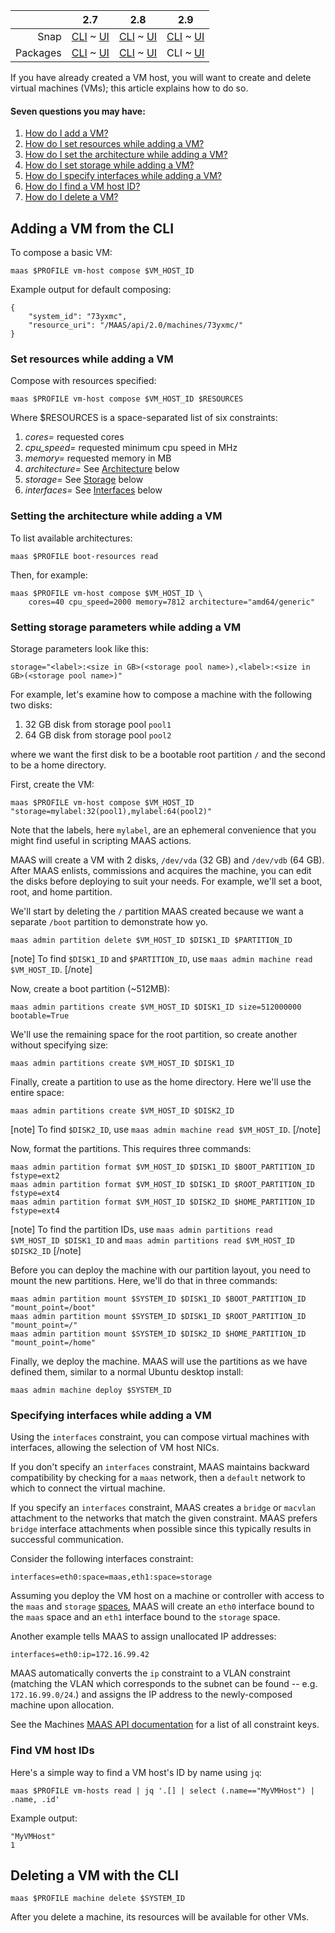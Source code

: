 <!-- deb-2-7-cli
||2.7|2.8|2.9|
|-----:|:-----:|:-----:|:-----:|
|Snap|[CLI](/t/creating-and-deleting-vms/2574) ~ [UI](/t/creating-and-deleting-vms/2575)|[CLI](/t/creating-and-deleting-vms/2576) ~ [UI](/t/creating-and-deleting-vms/2577)|[CLI](/t/creating-and-deleting-vms/2578) ~ [UI](/t/creating-and-deleting-vms/2579)|
|Packages|CLI ~ [UI](/t/creating-and-deleting-vms/2581)|[CLI](/t/creating-and-deleting-vms/2582) ~ [UI](/t/creating-and-deleting-vms/2583)|[CLI](/t/creating-and-deleting-vms/2584) ~ [UI](/t/creating-and-deleting-vms/2585)|
 deb-2-7-cli -->

<!-- deb-2-7-ui
||2.7|2.8|2.9|
|-----:|:-----:|:-----:|:-----:|
|Snap|[CLI](/t/creating-and-deleting-vms/2574) ~ [UI](/t/creating-and-deleting-vms/2575)|[CLI](/t/creating-and-deleting-vms/2576) ~ [UI](/t/creating-and-deleting-vms/2577)|[CLI](/t/creating-and-deleting-vms/2578) ~ [UI](/t/creating-and-deleting-vms/2579)|
|Packages|[CLI](/t/creating-and-deleting-vms/2580) ~ UI|[CLI](/t/creating-and-deleting-vms/2582) ~ [UI](/t/creating-and-deleting-vms/2583)|[CLI](/t/creating-and-deleting-vms/2584) ~ [UI](/t/creating-and-deleting-vms/2585)|
 deb-2-7-ui -->

<!-- deb-2-8-cli
||2.7|2.8|2.9|
|-----:|:-----:|:-----:|:-----:|
|Snap|[CLI](/t/creating-and-deleting-vms/2574) ~ [UI](/t/creating-and-deleting-vms/2575)|[CLI](/t/creating-and-deleting-vms/2576) ~ [UI](/t/creating-and-deleting-vms/2577)|[CLI](/t/creating-and-deleting-vms/2578) ~ [UI](/t/creating-and-deleting-vms/2579)|
|Packages|[CLI](/t/creating-and-deleting-vms/2580) ~ [UI](/t/creating-and-deleting-vms/2581)|CLI ~ [UI](/t/creating-and-deleting-vms/2583)|[CLI](/t/creating-and-deleting-vms/2584) ~ [UI](/t/creating-and-deleting-vms/2585)|
 deb-2-8-cli -->

<!-- deb-2-8-ui
||2.7|2.8|2.9|
|-----:|:-----:|:-----:|:-----:|
|Snap|[CLI](/t/creating-and-deleting-vms/2574) ~ [UI](/t/creating-and-deleting-vms/2575)|[CLI](/t/creating-and-deleting-vms/2576) ~ [UI](/t/creating-and-deleting-vms/2577)|[CLI](/t/creating-and-deleting-vms/2578) ~ [UI](/t/creating-and-deleting-vms/2579)|
|Packages|[CLI](/t/creating-and-deleting-vms/2580) ~ [UI](/t/creating-and-deleting-vms/2581)|[CLI](/t/creating-and-deleting-vms/2582) ~ UI|[CLI](/t/creating-and-deleting-vms/2584) ~ [UI](/t/creating-and-deleting-vms/2585)|
 deb-2-8-ui -->

||2.7|2.8|2.9|
|-----:|:-----:|:-----:|:-----:|
|Snap|[CLI](/t/creating-and-deleting-vms/2574) ~ [UI](/t/creating-and-deleting-vms/2575)|[CLI](/t/creating-and-deleting-vms/2576) ~ [UI](/t/creating-and-deleting-vms/2577)|[CLI](/t/creating-and-deleting-vms/2578) ~ [UI](/t/creating-and-deleting-vms/2579)|
|Packages|[CLI](/t/creating-and-deleting-vms/2580) ~ [UI](/t/creating-and-deleting-vms/2581)|[CLI](/t/creating-and-deleting-vms/2582) ~ [UI](/t/creating-and-deleting-vms/2583)|CLI ~ [UI](/t/creating-and-deleting-vms/2585)|

<!-- deb-2-9-ui
||2.7|2.8|2.9|
|-----:|:-----:|:-----:|:-----:|
|Snap|[CLI](/t/creating-and-deleting-vms/2574) ~ [UI](/t/creating-and-deleting-vms/2575)|[CLI](/t/creating-and-deleting-vms/2576) ~ [UI](/t/creating-and-deleting-vms/2577)|[CLI](/t/creating-and-deleting-vms/2578) ~ [UI](/t/creating-and-deleting-vms/2579)|
|Packages|[CLI](/t/creating-and-deleting-vms/2580) ~ [UI](/t/creating-and-deleting-vms/2581)|[CLI](/t/creating-and-deleting-vms/2582) ~ [UI](/t/creating-and-deleting-vms/2583)|[CLI](/t/creating-and-deleting-vms/2584) ~ UI|
 deb-2-9-ui -->

<!-- snap-2-7-cli
||2.7|2.8|2.9|
|-----:|:-----:|:-----:|:-----:|
|Snap|CLI ~ [UI](/t/creating-and-deleting-vms/2575)|[CLI](/t/creating-and-deleting-vms/2576) ~ [UI](/t/creating-and-deleting-vms/2577)|[CLI](/t/creating-and-deleting-vms/2578) ~ [UI](/t/creating-and-deleting-vms/2579)|
|Packages|[CLI](/t/creating-and-deleting-vms/2580) ~ [UI](/t/creating-and-deleting-vms/2581)|[CLI](/t/creating-and-deleting-vms/2582) ~ [UI](/t/creating-and-deleting-vms/2583)|[CLI](/t/creating-and-deleting-vms/2584) ~ [UI](/t/creating-and-deleting-vms/2585)|
 snap-2-7-cli -->

<!-- snap-2-7-ui
||2.7|2.8|2.9|
|-----:|:-----:|:-----:|:-----:|
|Snap|[CLI](/t/creating-and-deleting-vms/2574) ~ UI|[CLI](/t/creating-and-deleting-vms/2576) ~ [UI](/t/creating-and-deleting-vms/2577)|[CLI](/t/creating-and-deleting-vms/2578) ~ [UI](/t/creating-and-deleting-vms/2579)|
|Packages|[CLI](/t/creating-and-deleting-vms/2580) ~ [UI](/t/creating-and-deleting-vms/2581)|[CLI](/t/creating-and-deleting-vms/2582) ~ [UI](/t/creating-and-deleting-vms/2583)|[CLI](/t/creating-and-deleting-vms/2584) ~ [UI](/t/creating-and-deleting-vms/2585)|
 snap-2-7-ui -->

<!-- snap-2-8-cli
||2.7|2.8|2.9|
|-----:|:-----:|:-----:|:-----:|
|Snap|[CLI](/t/creating-and-deleting-vms/2574) ~ [UI](/t/creating-and-deleting-vms/2575)|CLI ~ [UI](/t/creating-and-deleting-vms/2577)|[CLI](/t/creating-and-deleting-vms/2578) ~ [UI](/t/creating-and-deleting-vms/2579)|
|Packages|[CLI](/t/creating-and-deleting-vms/2580) ~ [UI](/t/creating-and-deleting-vms/2581)|[CLI](/t/creating-and-deleting-vms/2582) ~ [UI](/t/creating-and-deleting-vms/2583)|[CLI](/t/creating-and-deleting-vms/2584) ~ [UI](/t/creating-and-deleting-vms/2585)|
 snap-2-8-cli -->

<!-- snap-2-8-ui
||2.7|2.8|2.9|
|-----:|:-----:|:-----:|:-----:|
|Snap|[CLI](/t/creating-and-deleting-vms/2574) ~ [UI](/t/creating-and-deleting-vms/2575)|[CLI](/t/creating-and-deleting-vms/2576) ~ UI|[CLI](/t/creating-and-deleting-vms/2578) ~ [UI](/t/creating-and-deleting-vms/2579)|
|Packages|[CLI](/t/creating-and-deleting-vms/2580) ~ [UI](/t/creating-and-deleting-vms/2581)|[CLI](/t/creating-and-deleting-vms/2582) ~ [UI](/t/creating-and-deleting-vms/2583)|[CLI](/t/creating-and-deleting-vms/2584) ~ [UI](/t/creating-and-deleting-vms/2585)|
 snap-2-8-ui -->

<!-- snap-2-9-cli
||2.7|2.8|2.9|
|-----:|:-----:|:-----:|:-----:|
|Snap|[CLI](/t/creating-and-deleting-vms/2574) ~ [UI](/t/creating-and-deleting-vms/2575)|[CLI](/t/creating-and-deleting-vms/2576) ~ [UI](/t/creating-and-deleting-vms/2577)|CLI ~ [UI](/t/creating-and-deleting-vms/2579)|
|Packages|[CLI](/t/creating-and-deleting-vms/2580) ~ [UI](/t/creating-and-deleting-vms/2581)|[CLI](/t/creating-and-deleting-vms/2582) ~ [UI](/t/creating-and-deleting-vms/2583)|[CLI](/t/creating-and-deleting-vms/2584) ~ [UI](/t/creating-and-deleting-vms/2585)|
 snap-2-9-cli -->

<!-- snap-2-9-ui
||2.7|2.8|2.9|
|-----:|:-----:|:-----:|:-----:|
|Snap|[CLI](/t/creating-and-deleting-vms/2574) ~ [UI](/t/creating-and-deleting-vms/2575)|[CLI](/t/creating-and-deleting-vms/2576) ~ [UI](/t/creating-and-deleting-vms/2577)|[CLI](/t/creating-and-deleting-vms/2578) ~ UI|
|Packages|[CLI](/t/creating-and-deleting-vms/2580) ~ [UI](/t/creating-and-deleting-vms/2581)|[CLI](/t/creating-and-deleting-vms/2582) ~ [UI](/t/creating-and-deleting-vms/2583)|[CLI](/t/creating-and-deleting-vms/2584) ~ [UI](/t/creating-and-deleting-vms/2585)|
 snap-2-9-ui -->

If you have already created a VM host, you will want to create and delete virtual machines (VMs); this article explains how to do so.

<!-- snap-2-7-ui snap-2-8-ui snap-2-9-ui deb-2-7-ui deb-2-8-ui deb-2-9-ui

#### Two questions you may have:

1. [How do I add a VM?](#heading--add-vm-from-ui)
2. [How do I delete a VM?](#heading--delete-a-machine)

<h2 id="heading--add-vm-from-ui">Adding a VM from the Web UI</h2>

While on VM host's details view, select 'Compose' from the 'Take action' drop-down menu to compose a machine.

<a href="https://discourse.maas.io/uploads/default/original/1X/937726bb839eefb28e9297e8f97bd48556c1014c.jpeg" target = "_blank"><img src="https://discourse.maas.io/uploads/default/original/1X/937726bb839eefb28e9297e8f97bd48556c1014c.jpeg"></a> 

You can choose which storage pool to use from a drop-down list. 

Click the 'Compose machine' button when you're finished. MAAS will present the VM host detail view. In a few moments, your new machine will be auto-commissioned. The 'Machines' page will reflect this as well.

MAAS will deduct the new machine's resources from the VM host's resources:

<a href="https://discourse.maas.io/uploads/default/original/1X/3b621ab0e7b4f6a86963d2b7c50b677b815956ab.jpeg" target = "_blank"><img src="https://discourse.maas.io/uploads/default/original/1X/3b621ab0e7b4f6a86963d2b7c50b677b815956ab.jpeg"></a> 

<h2 id="heading--delete-a-machine">Deleting a VM from the Web UI</h2>

To delete a VM, delete it as you would any other MAAS machine. Select the desired machine from the list of machines and select 'Delete' from the 'Take Action' menu.

<a href="https://discourse.maas.io/uploads/default/original/1X/34d3f5fcd8a86bfa827bab5383209ea9ca117f50.jpeg" target = "_blank"><img src="https://discourse.maas.io/uploads/default/original/1X/34d3f5fcd8a86bfa827bab5383209ea9ca117f50.jpeg"></a> 
snap-2-7-ui snap-2-8-ui snap-2-9-ui deb-2-7-ui deb-2-8-ui deb-2-9-ui -->


#### Seven questions you may have:

1. [How do I add a VM?](#heading--adding-a-vm-from-the-cli)
2. [How do I set resources while adding a VM?](#heading--set-resources)
3. [How do I set the architecture while adding a VM?](#heading--architecture)
4. [How do I set storage while adding a VM?](#heading--storage)
5. [How do I specify interfaces while adding a VM?](#heading--interfaces)
6. [How do I find a VM host ID?](#heading--find-vm-host-ids)
7. [How do I delete a VM?](#heading--delete-a-vm)

<h2 id="heading--adding-a-vm-from-the-cli">Adding a VM from the CLI</h2>

To compose a basic VM:

    maas $PROFILE vm-host compose $VM_HOST_ID

Example output for default composing:

    {
        "system_id": "73yxmc",
        "resource_uri": "/MAAS/api/2.0/machines/73yxmc/"
    }

<h3 id="heading--set-resources">Set resources while adding a VM</h3>

Compose with resources specified:

    maas $PROFILE vm-host compose $VM_HOST_ID $RESOURCES

Where $RESOURCES is a space-separated list of six constraints:

1. *cores=* requested cores
2. *cpu_speed=* requested minimum cpu speed in MHz
3. *memory=* requested memory in MB
4. *architecture=* See [Architecture](#heading--architecture) below 
5. *storage=* See [Storage](#heading--storage) below
6. *interfaces=* See [Interfaces](#heading--interfaces) below

<h3 id="heading--architecture">Setting the architecture while adding a VM</h3>

To list available architectures:

    maas $PROFILE boot-resources read

Then, for example:

    maas $PROFILE vm-host compose $VM_HOST_ID \
        cores=40 cpu_speed=2000 memory=7812 architecture="amd64/generic"

<h3 id="heading--storage">Setting storage parameters while adding a VM</h3>

Storage parameters look like this:

    storage="<label>:<size in GB>(<storage pool name>),<label>:<size in GB>(<storage pool name>)"

For example, let's examine how to compose a machine with the following two disks:

1.   32 GB disk from storage pool `pool1`
2.   64 GB disk from storage pool `pool2`

where we want the first disk to be a bootable root partition `/` and the second to be a home directory.

First, create the VM:

    maas $PROFILE vm-host compose $VM_HOST_ID "storage=mylabel:32(pool1),mylabel:64(pool2)"

Note that the labels, here `mylabel`, are an ephemeral convenience that you might find useful in scripting MAAS actions.

MAAS will create a VM with 2 disks, `/dev/vda` (32 GB) and `/dev/vdb` (64 GB). After MAAS enlists, commissions and acquires the machine, you can edit the disks before deploying to suit your needs. For example, we'll set a boot, root, and home partition.

We'll start by deleting the `/` partition MAAS created because we want a separate `/boot` partition to demonstrate how yo.

    maas admin partition delete $VM_HOST_ID $DISK1_ID $PARTITION_ID

[note]
To find `$DISK1_ID` and `$PARTITION_ID`, use `maas admin machine read $VM_HOST_ID`.
[/note]

Now, create a boot partition (~512MB):

    maas admin partitions create $VM_HOST_ID $DISK1_ID size=512000000 bootable=True

We'll use the remaining space for the root partition, so create another without specifying size:

    maas admin partitions create $VM_HOST_ID $DISK1_ID

Finally, create a partition to use as the home directory. Here we'll use the entire space:

    maas admin partitions create $VM_HOST_ID $DISK2_ID

[note]
To find `$DISK2_ID`, use `maas admin machine read $VM_HOST_ID`.
[/note]

Now, format the partitions. This requires three commands:

    maas admin partition format $VM_HOST_ID $DISK1_ID $BOOT_PARTITION_ID fstype=ext2
    maas admin partition format $VM_HOST_ID $DISK1_ID $ROOT_PARTITION_ID fstype=ext4
    maas admin partition format $VM_HOST_ID $DISK2_ID $HOME_PARTITION_ID fstype=ext4

[note]
To find the partition IDs, use `maas admin partitions read $VM_HOST_ID $DISK1_ID` and `maas admin partitions read $VM_HOST_ID $DISK2_ID`
[/note]

Before you can deploy the machine with our partition layout, you need to mount the new partitions. Here, we'll do that in three commands:

    maas admin partition mount $SYSTEM_ID $DISK1_ID $BOOT_PARTITION_ID     "mount_point=/boot"
    maas admin partition mount $SYSTEM_ID $DISK1_ID $ROOT_PARTITION_ID "mount_point=/"
    maas admin partition mount $SYSTEM_ID $DISK2_ID $HOME_PARTITION_ID "mount_point=/home"

Finally, we deploy the machine. MAAS will use the partitions as we have defined them, similar to a normal Ubuntu desktop install:

    maas admin machine deploy $SYSTEM_ID

<h3 id="heading--interfaces">Specifying interfaces while adding a VM</h3>

Using the `interfaces` constraint, you can compose virtual machines with interfaces, allowing the selection of VM host NICs.

If you don't specify an `interfaces` constraint, MAAS maintains backward compatibility by checking for a `maas` network, then a `default` network to which to connect the virtual machine.

If you specify an `interfaces` constraint, MAAS creates a `bridge` or `macvlan` attachment to the networks that match the given constraint. MAAS prefers `bridge` interface attachments when possible since this typically results in successful communication.

Consider the following interfaces constraint:

    interfaces=eth0:space=maas,eth1:space=storage

Assuming you deploy the VM host on a machine or controller with access to the `maas` and `storage` [spaces](/t/concepts-and-terms/785#heading--spaces), MAAS will create an `eth0` interface bound to the `maas` space and an `eth1` interface bound to the `storage` space.

Another example tells MAAS to assign unallocated IP addresses:

    interfaces=eth0:ip=172.16.99.42

MAAS automatically converts the `ip` constraint to a VLAN constraint (matching the VLAN which corresponds to the subnet can be found -- e.g. `172.16.99.0/24`.) and assigns the IP address to the newly-composed machine upon allocation.

See the Machines [MAAS API documentation](https://maas.io/docs/api#machines) for a list of all constraint keys.

<h3 id="heading--find-vm-host-ids">Find VM host IDs</h3>

Here's a simple way to find a VM host's ID by name using `jq`:

    maas $PROFILE vm-hosts read | jq '.[] | select (.name=="MyVMHost") | .name, .id'

Example output:

    "MyVMHost"
    1

<h2 id="heading--delete-a-vm">Deleting a VM with the CLI</h2>

    maas $PROFILE machine delete $SYSTEM_ID

After you delete a machine, its resources will be available for other VMs.